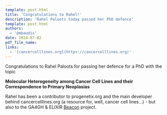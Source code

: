 ```yaml
---
template: post.html
title: 'Congratulations to Rahel!'
description: 'Rahel Paloots today passed her PhD defence'
template: post.html 
authors:
  - '@mbaudis'
date: 2024-07-02
pdf_file_name:
links:
  - '[cancercelllines.org](https://cancercelllines.org)'
---
```


Congratulations to Rahel Paloots for passing her defence for a PhD with the 
topic
    
**Molecular Heterogeneity among Cancer Cell Lines and their Correspondence to Primary Neoplasias**

Rahel has been a contributor to progenetix.org and the main developer behind
cancercelllines.org (a resource for, well, cancer cell lines…) - but also to 
the GA4GH & ELIXIR [Beacon](https://docs.genomebeacons.org) project.